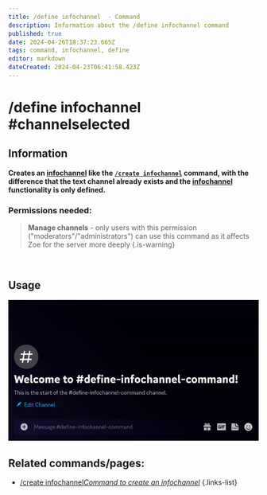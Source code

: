 ```yaml
---
title: /define infochannel  - Command
description: Information about the /define infochannel command
published: true
date: 2024-04-26T18:37:23.665Z
tags: command, infochannel, define
editor: markdown
dateCreated: 2024-04-23T06:41:58.423Z
---
```


# /define infochannel #channelselected
## Information
**Creates an [infochannel](/en/features/infochannel) like the [`/create infochannel`](/en/commands/infochannel/create) command, with the difference that the text channel already exists and the [infochannel](/en/features/infochannel) functionality is only defined.**
<br>

### Permissions needed:
>**Manage channels** - only users with this permission ("moderators"/"administrators") can use this command as it affects Zoe for the server more deeply {.is-warning}

<br>

## Usage
![](/new_define_infochannel.gif)
<br>
 
 
## Related commands/pages:
- [/create infochannel*Command to create an infochannel*](/en/commands/infochannel/create)
{.links-list}